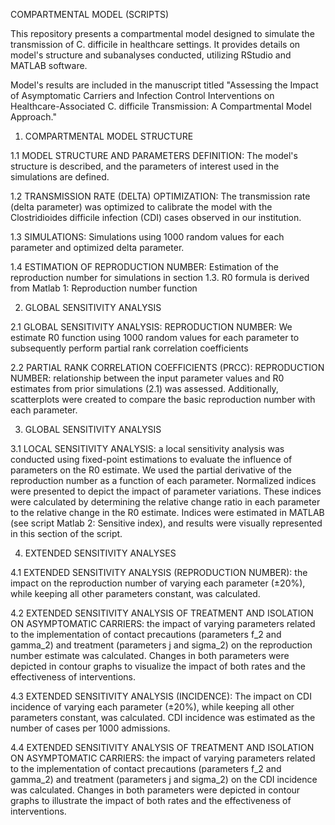 COMPARTMENTAL MODEL (SCRIPTS)

This repository presents a compartmental model designed to simulate the transmission of C. difficile in healthcare settings. It provides details  on  model's structure and subanalyses conducted, utilizing RStudio and MATLAB software. 

Model's results are included in the manuscript titled "Assessing the Impact of Asymptomatic Carriers and Infection Control Interventions on Healthcare-Associated C. difficile Transmission: A Compartmental Model Approach."


1. COMPARTMENTAL MODEL STRUCTURE

1.1 MODEL STRUCTURE AND PARAMETERS DEFINITION: The model's structure is described, and the parameters of interest used in the simulations are defined.

1.2 TRANSMISSION RATE (DELTA) OPTIMIZATION: The transmission rate (delta parameter) was optimized to calibrate the model with the Clostridioides difficile infection (CDI) cases observed in our institution.

1.3 SIMULATIONS: Simulations using 1000 random values for each parameter and optimized delta parameter.

1.4 ESTIMATION OF REPRODUCTION NUMBER: Estimation of the reproduction number for simulations in section 1.3. R0 formula is derived from Matlab 1: Reproduction number function

2. GLOBAL SENSITIVITY ANALYSIS

2.1 GLOBAL SENSITIVITY ANALYSIS: REPRODUCTION NUMBER: We estimate R0 function using 1000 random values for each parameter to subsequently perform partial rank correlation coefficients

2.2 PARTIAL RANK CORRELATION COEFFICIENTS (PRCC): REPRODUCTION NUMBER:  relationship between the input parameter values and R0 estimates from prior simulations (2.1) was assessed. Additionally, scatterplots were created to compare the basic reproduction number with each parameter.

3. GLOBAL SENSITIVITY ANALYSIS
 
3.1 LOCAL SENSITIVITY ANALYSIS: a local sensitivity analysis was conducted using fixed-point estimations to evaluate the influence of parameters on the R0 estimate. We used the partial derivative of the reproduction number as a function of each parameter. Normalized indices were presented to depict the impact of parameter variations. These indices were calculated by determining the relative change ratio in each parameter to the relative change in the R0 estimate. Indices were estimated in MATLAB (see script Matlab 2: Sensitive index), and results were visually represented in this section of the script.

4. EXTENDED SENSITIVITY ANALYSES
 
4.1 EXTENDED SENSITIVITY ANALYSIS (REPRODUCTION NUMBER): the impact on the reproduction number of varying each parameter (±20%), while keeping all other parameters constant, was calculated.

4.2 EXTENDED SENSITIVITY ANALYSIS OF TREATMENT AND ISOLATION ON ASYMPTOMATIC CARRIERS: the impact of varying parameters related to the implementation of contact precautions (parameters f_2 and gamma_2) and treatment (parameters j and sigma_2) on the reproduction number estimate was calculated. Changes in both parameters were depicted in contour graphs to visualize the impact of both rates and the effectiveness of interventions.
   
4.3 EXTENDED SENSITIVITY ANALYSIS (INCIDENCE): The impact on CDI incidence of varying each parameter (±20%), while keeping all other parameters constant, was calculated. CDI incidence was estimated as the number of cases per 1000 admissions.

4.4 EXTENDED SENSITIVITY ANALYSIS OF TREATMENT AND ISOLATION ON ASYMPTOMATIC CARRIERS: the impact of varying parameters related to the implementation of contact precautions (parameters f_2 and gamma_2) and treatment (parameters j and sigma_2) on the CDI incidence was calculated. Changes in both parameters were depicted in contour graphs to illustrate the impact of both rates and the effectiveness of interventions.


